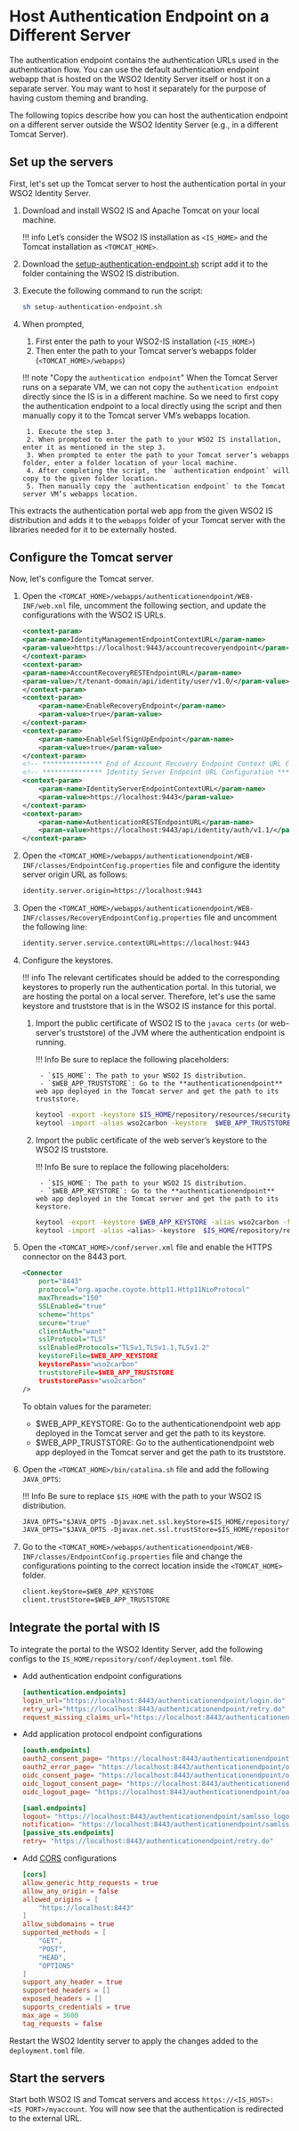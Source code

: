 # Host Authentication Endpoint on a Different Server

The authentication endpoint contains the authentication URLs used in the authentication flow. You can use the default authentication endpoint webapp that is hosted on the WSO2 Identity Server itself or host it on a separate server. You may want to host it separately for the purpose of having custom theming and branding.

The following topics describe how you can host the authentication endpoint on a different server outside the WSO2 Identity Server  (e.g., in a different Tomcat Server).

## Set up the servers

First, let's set up the Tomcat server to host the authentication portal in your WSO2 Identity Server.

1. Download and install WSO2 IS and Apache Tomcat on your local machine.

    !!! info
        Let’s consider the WSO2 IS installation as `<IS_HOME>` and the Tomcat installation as `<TOMCAT_HOME>`.

2.  Download the [setup-authentication-endpoint.sh](https://github.com/wso2/samples-is/blob/master/host-endpoints-externally/setup-authentication-endpoint.sh) script add it to the folder containing the WSO2 IS distribution.

3. Execute the following command to run the script:

    ```bash
    sh setup-authentication-endpoint.sh
    ```

4. When prompted,

    1. First enter the path to your WSO2-IS installation (`<IS_HOME>`)
    2. Then enter the path to your Tomcat server’s webapps folder (`<TOMCAT_HOME>/webapps`)

    !!! note "Copy the `authentication endpoint`"
        When the Tomcat Server runs on a separate VM, we can not copy the `authentication endpoint` directly since the IS is in a different machine. So we need to first copy the authentication endpoint to a local directly using the script and then manually copy it to the Tomcat server VM’s webapps location.

        1. Execute the step 3.
        2. When prompted to enter the path to your WSO2 IS installation, enter it as mentioned in the step 3.
        3. When prompted to enter the path to your Tomcat server’s webapps folder, enter a folder location of your local machine.
        4. After completing the script, the `authentication endpoint` will copy to the given folder location.
        5. Then manually copy the `authentication endpoint` to the Tomcat server VM’s webapps location.

This extracts the authentication portal web app from the given WSO2 IS distribution and adds it to the `webapps` folder of your Tomcat server with the libraries needed for it to be externally hosted.

## Configure the Tomcat server

Now, let's configure the Tomcat server.

1. Open the `<TOMCAT_HOME>/webapps/authenticationendpoint/WEB-INF/web.xml` file, uncomment the following section, and update the configurations with the WSO2 IS URLs.

    ```xml
    <context-param>
    <param-name>IdentityManagementEndpointContextURL</param-name>
    <param-value>https://localhost:9443/accountrecoveryendpoint</param-value>
    </context-param>
    <context-param>
    <param-name>AccountRecoveryRESTEndpointURL</param-name>
    <param-value>/t/tenant-domain/api/identity/user/v1.0/</param-value>
    </context-param>
    <context-param>
        <param-name>EnableRecoveryEndpoint</param-name>
        <param-value>true</param-value>
    </context-param>
    <context-param>
        <param-name>EnableSelfSignUpEndpoint</param-name>
        <param-value>true</param-value>
    </context-param>
    <!-- *************** End of Account Recovery Endpoint Context URL Configuration ********************** -->
    <!-- *************** Identity Server Endpoint URL Configuration ********************** -->
    <context-param>
        <param-name>IdentityServerEndpointContextURL</param-name>
        <param-value>https://localhost:9443</param-value>
    </context-param>
    <context-param>
        <param-name>AuthenticationRESTEndpointURL</param-name>
        <param-value>https://localhost:9443/api/identity/auth/v1.1/</param-value>
    </context-param>
    ```

2. Open the `<TOMCAT_HOME>/webapps/authenticationendpoint/WEB-INF/classes/EndpointConfig.properties` file and configure the identity server origin URL as follows:
    
    ```xml
    identity.server.origin=https://localhost:9443
    ```

3.  Open the `<TOMCAT_HOME>/webapps/authenticationendpoint/WEB-INF/classes/RecoveryEndpointConfig.properties` file and uncomment the following line:

    ```xml
    identity.server.service.contextURL=https://localhost:9443
    ```
            
4. Configure the keystores.

    !!! info
        The relevant certificates should be added to the corresponding keystores to properly run the authentication portal. In this tutorial, we are hosting the portal on a local server. Therefore, let's use the same keystore and truststore that is in the WSO2 IS instance for this portal.

    1. Import the public certificate of WSO2 IS to the `javaca certs` (or web-server's truststore) of the JVM where the authentication endpoint is running.

        !!! Info
            Be sure to replace the following placeholders:

            - `$IS_HOME`: The path to your WSO2 IS distribution.
            - `$WEB_APP_TRUSTSTORE`: Go to the **authenticationendpoint** web app deployed in the Tomcat server and get the path to its truststore.

        ``` bash
        keytool -export -keystore $IS_HOME/repository/resources/security/wso2carbon.jks -alias wso2carbon -file wso2carbon.cer
        keytool -import -alias wso2carbon -keystore  $WEB_APP_TRUSTSTORE -file wso2carbon.cer
        ```

    2. Import the public certificate of the web server’s keystore to the WSO2 IS truststore.

        !!! Info
            Be sure to replace the following placeholders:
            
            - `$IS_HOME`: The path to your WSO2 IS distribution.
            - `$WEB_APP_KEYSTORE`: Go to the **authenticationendpoint** web app deployed in the Tomcat server and get the path to its keystore.

        ``` bash
        keytool -export -keystore $WEB_APP_KEYSTORE -alias wso2carbon -file webserver.cer
        keytool -import -alias <alias> -keystore  $IS_HOME/repository/resources/security/client-truststore.jks -file webserver.cer
        ```

5. Open the `<TOMCAT_HOME>/conf/server.xml` file and enable the HTTPS connector on the 8443 port.

    ```xml
    <Connector 
        port="8443"
        protocol="org.apache.coyote.http11.Http11NioProtocol"
        maxThreads="150"
        SSLEnabled="true"
        scheme="https"
        secure="true"
        clientAuth="want"
        sslProtocol="TLS"
        sslEnabledProtocols="TLSv1,TLSv1.1,TLSv1.2"
        keystoreFile=$WEB_APP_KEYSTORE
        keystorePass="wso2carbon"
        truststoreFile=$WEB_APP_TRUSTSTORE 
        truststorePass="wso2carbon"
    />
    ```

    To obtain values for the parameter:
    - $WEB_APP_KEYSTORE: Go to the authenticationendpoint web app deployed in the Tomcat server and get the path to its keystore.
    - $WEB_APP_TRUSTSTORE: Go to the authenticationendpoint web app deployed in the Tomcat server and get the path to its truststore.

6. Open the `<TOMCAT_HOME>/bin/catalina.sh` file and add the following `JAVA_OPTS`:

    !!! Info
        Be sure to replace `$IS_HOME` with the path to your WSO2 IS distribution.

    ``` xml
    JAVA_OPTS="$JAVA_OPTS -Djavax.net.ssl.keyStore=$IS_HOME/repository/resources/security/wso2carbon.jks -Djavax.net.ssl.keyStorePassword=wso2carbon"
    JAVA_OPTS="$JAVA_OPTS -Djavax.net.ssl.trustStore=$IS_HOME/repository/resources/security/client-truststore.jks -Djavax.net.ssl.trustStorePassword=wso2carbon"
    ```

7. Go to the `<TOMCAT_HOME>/webapps/authenticationendpoint/WEB-INF/classes/EndpointConfig.properties` file and change the configurations pointing to the correct location inside the `<TOMCAT_HOME>` folder.

    ``` xml
    client.keyStore=$WEB_APP_KEYSTORE
    client.trustStore=$WEB_APP_TRUSTSTORE
    ```

## Integrate the portal with IS

To integrate the portal to the WSO2 Identity Server, add the following configs to the `IS_HOME/repository/conf/deployment.toml` file.

- Add authentication endpoint configurations
    ```toml
    [authentication.endpoints]
    login_url="https://localhost:8443/authenticationendpoint/login.do"
    retry_url="https://localhost:8443/authenticationendpoint/retry.do"
    request_missing_claims_url="https://localhost:8443/authenticationendpoint/claims.do"
    ```

- Add application protocol endpoint configurations
    ```toml
    [oauth.endpoints]
    oauth2_consent_page= "https://localhost:8443/authenticationendpoint/oauth2_authz.do"
    oauth2_error_page= "https://localhost:8443/authenticationendpoint/oauth2_error.do"
    oidc_consent_page= "https://localhost:8443/authenticationendpoint/oauth2_consent.do"
    oidc_logout_consent_page= "https://localhost:8443/authenticationendpoint/oauth2_logout_consent.do"
    oidc_logout_page= "https://localhost:8443/authenticationendpoint/oauth2_logout.do"

    [saml.endpoints]
    logout= "https://localhost:8443/authenticationendpoint/samlsso_logout.do"
    notification= "https://localhost:8443/authenticationendpoint/samlsso_notification.do"
    [passive_sts.endpoints]
    retry= "https://localhost:8443/authenticationendpoint/retry.do"
    ```

- Add [CORS]({{base_path}}/deploy/configure-cors/#configuring-cors-during-deployment) configurations
    ```toml
    [cors]
    allow_generic_http_requests = true
    allow_any_origin = false
    allowed_origins = [
        "https://localhost:8443"
    ]
    allow_subdomains = true
    supported_methods = [
        "GET",
        "POST",
        "HEAD",
        "OPTIONS"
    ]
    support_any_header = true
    supported_headers = []
    exposed_headers = []
    supports_credentials = true
    max_age = 3600
    tag_requests = false
    ```

Restart the WSO2 Identity server to apply the changes added to the `deployment.toml` file.

## Start the servers

Start both WSO2 IS and Tomcat servers and access `https://<IS_HOST>:<IS_PORT>/myaccount`. You will now see that the authentication is redirected to the external URL.